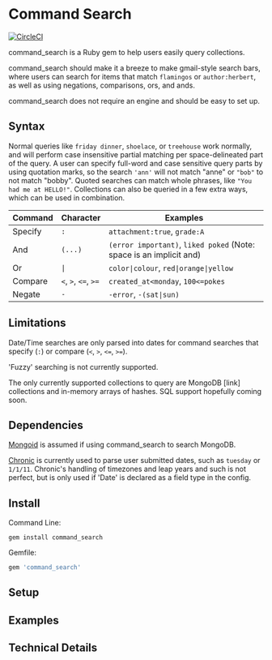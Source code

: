 # Command Search
[![CircleCI](https://circleci.com/gh/zumbalogy/command_search.svg?style=svg)](https://circleci.com/gh/zumbalogy/command_search)

command_search is a Ruby gem to help users easily query collections.

command_search should make it a breeze to make gmail-style search bars, where
users can search for items that match `flamingos` or `author:herbert`, as well
as using negations, comparisons, ors, and ands.

command_search does not require an engine and should be easy to set up.

## Syntax
Normal queries like `friday dinner`, `shoelace`, or `treehouse` work normally,
and will perform case insensitive partial matching per space-delineated part of
the query.
A user can specify full-word and case sensitive query parts by using quotation
marks, so the search `'ann'` will not match "anne" or `"bob"` to not match
"bobby". Quoted searches can match whole phrases, like `"You had me at HELLO!"`.
Collections can also be queried in a few extra ways, which can be used in
combination.

| Command | Character            | Examples                               |
| ----    | -----                | ----------                             |
| Specify | `:`                  | `attachment:true`, `grade:A`           |
| And     | `(...)`              | `(error important)`, `liked poked` (Note: space is an implicit and) |
| Or      | `\|`                 | `color\|colour`, `red\|orange\|yellow` |
| Compare | `<`, `>`, `<=`, `>=` | `created_at<monday`, `100<=pokes`      |
| Negate  | `-`                  | `-error`, `-(sat\|sun)`                |

## Limitations
Date/Time searches are only parsed into dates for command searches that
specify (`:`) or compare (`<`, `>`, `<=`, `>=`).

'Fuzzy' searching is not currently supported.

The only currently supported collections to query are MongoDB [link] collections
and in-memory arrays of hashes.
SQL support hopefully coming soon.

## Dependencies
[Mongoid](https://github.com/mongodb/mongoid) is assumed if using command_search
to search MongoDB.

[Chronic](https://github.com/mojombo/chronic) is currently used to parse user
submitted dates, such as `tuesday` or `1/1/11`. Chronic's handling of timezones
and leap years and such is not perfect, but is only used if 'Date' is declared
as a field type in the config.

## Install
Command Line:
```
gem install command_search
```
Gemfile:
```ruby
gem 'command_search'
```

## Setup


## Examples

## Technical Details
